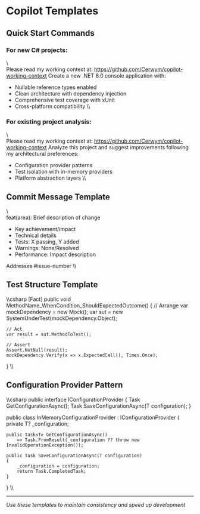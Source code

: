 ﻿# Copilot Templates

##  **Quick Start Commands**

### For new C# projects:
\\\
Please read my working context at: https://github.com/Cerwym/copilot-working-context
Create a new .NET 8.0 console application with:
- Nullable reference types enabled
- Clean architecture with dependency injection
- Comprehensive test coverage with xUnit
- Cross-platform compatibility
\\\

### For existing project analysis:
\\\
Please read my working context at: https://github.com/Cerwym/copilot-working-context
Analyze this project and suggest improvements following my architectural preferences:
- Configuration provider patterns
- Test isolation with in-memory providers
- Platform abstraction layers
\\\

##  **Commit Message Template**
\\\
feat(area): Brief description of change

- Key achievement/impact
- Technical details
- Tests: X passing, Y added
- Warnings: None/Resolved
- Performance: Impact description

Addresses #issue-number
\\\

##  **Test Structure Template**
\\\csharp
[Fact]
public void MethodName_WhenCondition_ShouldExpectedOutcome()
{
    // Arrange
    var mockDependency = new Mock<IDependency>();
    var sut = new SystemUnderTest(mockDependency.Object);
    
    // Act
    var result = sut.MethodToTest();
    
    // Assert
    Assert.NotNull(result);
    mockDependency.Verify(x => x.ExpectedCall(), Times.Once);
}
\\\

##  **Configuration Provider Pattern**
\\\csharp
public interface IConfigurationProvider<T>
{
    Task<T> GetConfigurationAsync();
    Task SaveConfigurationAsync(T configuration);
}

public class InMemoryConfigurationProvider<T> : IConfigurationProvider<T>
{
    private T? _configuration;
    
    public Task<T> GetConfigurationAsync()
        => Task.FromResult(_configuration ?? throw new InvalidOperationException());
        
    public Task SaveConfigurationAsync(T configuration)
    {
        _configuration = configuration;
        return Task.CompletedTask;
    }
}
\\\

---
*Use these templates to maintain consistency and speed up development*
